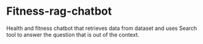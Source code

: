 # Fitness-rag-chatbot
Health and fitness chatbot that retrieves data from dataset and uses Search tool to answer the question that is out of the context.
